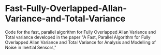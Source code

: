 # Fast-Fully-Overlapped-Allan-Variance-and-Total-Variance
Code for the fast, parallel algorithm for Fully Overlapped Allan Variance and Total variance developed in the paper "A Fast, Parallel Algorithm for Fully Overlapped Allan Variance and Total
Variance for Analysis and Modelling of Noise in Inertial Sensors," 
